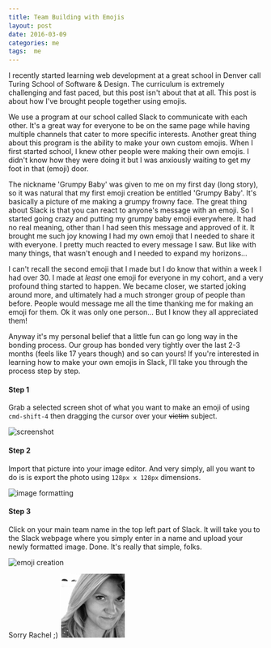 ```yaml
---
title: Team Building with Emojis
layout: post
date: 2016-03-09
categories: me
tags:  me
---
```


I recently started learning web development at a great school in Denver call Turing School of Software & Design. The curriculum is extremely challenging and fast paced, but this post isn't about that at all. This post is about how I've brought people together using emojis.

We use a program at our school called Slack to communicate with each other. It's a great way for everyone to be on the same page while having multiple channels that cater to more specific interests. Another great thing about this program is the ability to make your own custom emojis. When I first started school, I knew other people were making their own emojis. I didn't know how they were doing it but I was anxiously waiting to get my foot in that (emoji) door.

The nickname 'Grumpy Baby' was given to me on my first day (long story), so it was natural that my first emoji creation be entitled 'Grumpy Baby'. It's basically a picture of me making a grumpy frowny face. The great thing about Slack is that you can react to anyone's message with an emoji. So I started going crazy and putting my grumpy baby emoji everywhere. It had no real meaning, other than I had seen this message and approved of it. It brought me such joy knowing I had my own emoji that I needed to share it with everyone. I pretty much reacted to every message I saw. But like with many things, that wasn't enough and I needed to expand my horizons...

I can't recall the second emoji that I made but I do know that within a week I had over 30. I made at *least* one emoji for everyone in my cohort, and a very profound thing started to happen. We became closer, we started joking around more, and ultimately had a much stronger group of people than before. People would message me all the time thanking me for making an emoji for them. Ok it was only one person... But I know they all appreciated them!

Anyway it's my personal belief that a little fun can go long way in the bonding process. Our group has bonded very tightly over the last 2-3 months (feels like 17 years though) and so can yours! If you're interested in learning how to make your own emojis in Slack, I'll take you through the process step by step.

#### Step 1

Grab a selected screen shot of what you want to make an emoji of using `cmd-shift-4` then dragging the cursor over your <s>victim</s> subject.

![screenshot](http://i.giphy.com/3ornkdzg1JfZZEAd1e.gif)

#### Step 2

Import that picture into your image editor. And very simply, all you want to do is is export the photo using `128px x 128px` dimensions.

![image formatting](http://i.giphy.com/3ornjKZ0XUIMYHxoHe.gif)

#### Step 3

Click on your main team name in the top left part of Slack. It will take you to the Slack webpage where you simply enter in a name and upload your newly formatted image. Done. It's really that simple, folks.

![emoji creation](http://i.giphy.com/l2JJofWKKWaJDHCms.gif)

Sorry Rachel ;) ![rachel](/media/images/rachel.jpg)
